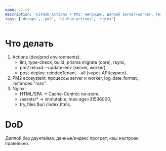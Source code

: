 ```yaml
---
name: ci-cd
description: 'GitHub Actions + PM2: миграции, деплой server+worker, reindex post-deploy, Nginx кэш-заголовки и SPA fallback.'
tags: ['devops', 'pm2', 'github-actions', 'nginx']
---
```


# Что делать

1. Actions (dev/prod environments):
   - lint, type-check, build, prisma migrate (core), rsync,
   - pm2 reload --update-env (server, worker),
   - post-deploy: reindexTenant --all (через API/скрипт).
2. PM2 ecosystem: процессы server и worker, log_date_format, instances:"max".
3. Nginx:
   - HTML/SPA → Cache-Control: no-store,
   - /assets/\* → immutable, max-age=31536000,
   - try_files $uri /index.html;.

# DoD

Деплой без даунтайма; данные/индекс прогрет; кэш настроен правильно.
